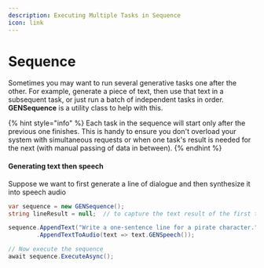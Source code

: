 ```yaml
---
description: Executing Multiple Tasks in Sequence
icon: link
---
```


# Sequence

Sometimes you may want to run several generative tasks one after the other. For example, generate a piece of text, then use that text in a subsequent task, or just run a batch of independent tasks in order. **GENSequence** is a utility class to help with this.

{% hint style="info" %}
Each task in the sequence will start only after the previous one finishes. This is handy to ensure you don't overload your system with simultaneous requests or when one task's result is needed for the next (with manual passing of data in between).
{% endhint %}

#### **Generating text then speech**

Suppose we want to first generate a line of dialogue and then synthesize it into speech audio

```csharp
var sequence = new GENSequence();
string lineResult = null;  // to capture the text result of the first task

sequence.AppendText("Write a one-sentence line for a pirate character.".GENResponse())             
        .AppendTextToAudio(text => text.GENSpeech());

// Now execute the sequence
await sequence.ExecuteAsync();
```
